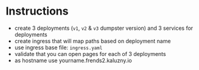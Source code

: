 # Instructions

- create 3 deployments (`v1`, `v2` & `v3` dumpster version) and 3 services for deployments
- create ingress that will map paths based on deployment name
- use ingress base file: `ingress.yaml`
- validate that you can open pages for each of 3 deployments
- as hostname use yourname.frends2.kaluzny.io
